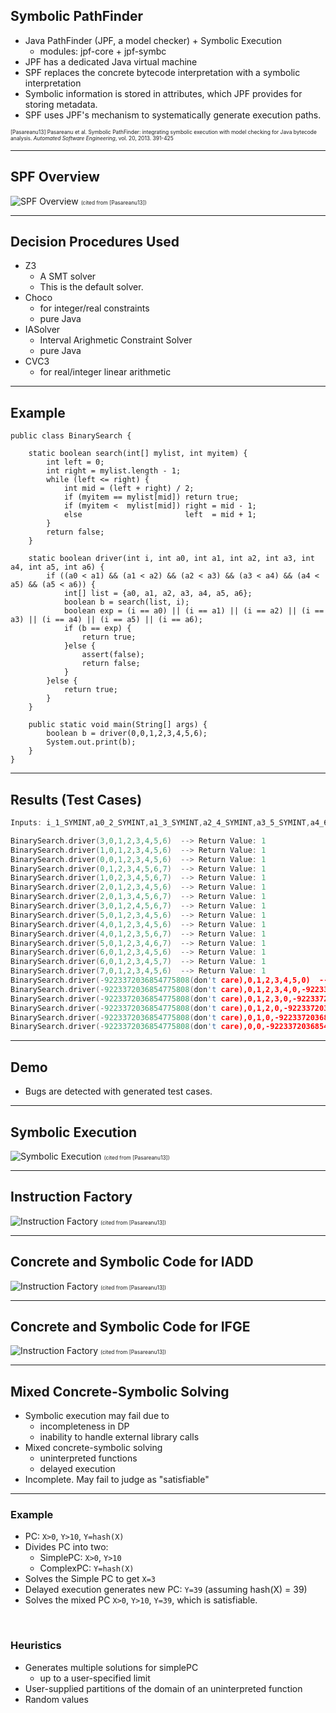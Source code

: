 
## Symbolic PathFinder

* Java PathFinder (JPF, a model checker) + Symbolic Execution
    * modules: jpf-core + jpf-symbc 
* JPF has a dedicated Java virtual machine
* SPF replaces the concrete bytecode interpretation with a
  symbolic interpretation
* Symbolic information is stored in attributes, which JPF provides
  for storing metadata.
* SPF uses JPF's mechanism to systematically generate execution paths.

<span style="font-size: 60%">
[Pasareanu13] Pasareanu et al.
Symbolic PathFinder: integrating symbolic execution 
with model checking for Java bytecode analysis.
<i>Automated Software Engineering</i>, vol. 20, 2013.  391-425 
</span>

---

## SPF Overview

![SPF Overview](fig1.jpg)
<span style="font-size: 60%">(cited from [Pasareanu13])</span>

---

## Decision Procedures Used

* Z3
    * A SMT solver
    * This is the default solver.
* Choco
    * for integer/real constraints
	* pure Java
* IASolver
    * Interval Arighmetic Constraint Solver
	* pure Java
* CVC3
    * for real/integer linear arithmetic

---

## Example

```
public class BinarySearch {
	
	static boolean search(int[] mylist, int myitem) {
		int left = 0;
		int right = mylist.length - 1;
		while (left <= right) {
			int mid = (left + right) / 2;
			if (myitem == mylist[mid]) return true;
			if (myitem <  mylist[mid]) right = mid - 1;
			else                       left  = mid + 1;
		}
		return false;
	}
	
	static boolean driver(int i, int a0, int a1, int a2, int a3, int a4, int a5, int a6) {
		if ((a0 < a1) && (a1 < a2) && (a2 < a3) && (a3 < a4) && (a4 < a5) && (a5 < a6)) {
			int[] list = {a0, a1, a2, a3, a4, a5, a6};
			boolean b = search(list, i);
			boolean exp = (i == a0) || (i == a1) || (i == a2) || (i == a3) || (i == a4) || (i == a5) || (i == a6);
			if (b == exp) {
				return true;
			}else {
				assert(false);
				return false;
			}
		}else {
			return true;
		}
	}

	public static void main(String[] args) {
		boolean b = driver(0,0,1,2,3,4,5,6);
		System.out.print(b);
	}
}
```

---

## Results (Test Cases)

```C
Inputs: i_1_SYMINT,a0_2_SYMINT,a1_3_SYMINT,a2_4_SYMINT,a3_5_SYMINT,a4_6_SYMINT,a5_7_SYMINT,a6_8_SYMINT

BinarySearch.driver(3,0,1,2,3,4,5,6)  --> Return Value: 1
BinarySearch.driver(1,0,1,2,3,4,5,6)  --> Return Value: 1
BinarySearch.driver(0,0,1,2,3,4,5,6)  --> Return Value: 1
BinarySearch.driver(0,1,2,3,4,5,6,7)  --> Return Value: 1
BinarySearch.driver(1,0,2,3,4,5,6,7)  --> Return Value: 1
BinarySearch.driver(2,0,1,2,3,4,5,6)  --> Return Value: 1
BinarySearch.driver(2,0,1,3,4,5,6,7)  --> Return Value: 1
BinarySearch.driver(3,0,1,2,4,5,6,7)  --> Return Value: 1
BinarySearch.driver(5,0,1,2,3,4,5,6)  --> Return Value: 1
BinarySearch.driver(4,0,1,2,3,4,5,6)  --> Return Value: 1
BinarySearch.driver(4,0,1,2,3,5,6,7)  --> Return Value: 1
BinarySearch.driver(5,0,1,2,3,4,6,7)  --> Return Value: 1
BinarySearch.driver(6,0,1,2,3,4,5,6)  --> Return Value: 1
BinarySearch.driver(6,0,1,2,3,4,5,7)  --> Return Value: 1
BinarySearch.driver(7,0,1,2,3,4,5,6)  --> Return Value: 1
BinarySearch.driver(-9223372036854775808(don't care),0,1,2,3,4,5,0)  --> Return Value: 1
BinarySearch.driver(-9223372036854775808(don't care),0,1,2,3,4,0,-9223372036854775808(don't care))  --> Return Value: 1
BinarySearch.driver(-9223372036854775808(don't care),0,1,2,3,0,-9223372036854775808(don't care),-9223372036854775808(don't care))  --> Return Value: 1
BinarySearch.driver(-9223372036854775808(don't care),0,1,2,0,-9223372036854775808(don't care),-9223372036854775808(don't care),-9223372036854775808(don't care))  --> Return Value: 1
BinarySearch.driver(-9223372036854775808(don't care),0,1,0,-9223372036854775808(don't care),-9223372036854775808(don't care),-9223372036854775808(don't care),-9223372036854775808(don't care))  --> Return Value: 1
BinarySearch.driver(-9223372036854775808(don't care),0,0,-9223372036854775808(don't care),-9223372036854775808(don't care),-9223372036854775808(don't care),-9223372036854775808(don't care),-9223372036854775808(don't care))  --> Return Value: 1
```

---

## Demo 

* Bugs are detected with generated test cases.

---

## Symbolic Execution

![Symbolic Execution](fig4.jpg)
<span style="font-size: 60%">(cited from [Pasareanu13])</span>


---

## Instruction Factory

![Instruction Factory](fig2.jpg)
<span style="font-size: 60%">(cited from [Pasareanu13])</span>

---

## Concrete and Symbolic Code for IADD

![Instruction Factory](fig3.jpg)
<span style="font-size: 60%">(cited from [Pasareanu13])</span>

---

## Concrete and Symbolic Code for IFGE

![Instruction Factory](fig5.jpg)
<span style="font-size: 60%">(cited from [Pasareanu13])</span>


---

## Mixed Concrete-Symbolic Solving

* Symbolic execution may fail due to 
    * incompleteness in DP
	* inability to handle external library calls
* Mixed concrete-symbolic solving
    * uninterpreted functions
	* delayed execution
* Incomplete.  May fail to judge as "satisfiable"

---

### Example

* PC: `X>0`, `Y>10`, `Y=hash(X)`
* Divides PC into two:
    * SimplePC: `X>0`, `Y>10`
	* ComplexPC: `Y=hash(X)`
* Solves the Simple PC to get `X=3`
* Delayed execution generates new PC: `Y=39` (assuming hash(X) = 39)
* Solves the mixed PC `X>0`, `Y>10`, `Y=39`, which is satisfiable.

&nbsp;

### Heuristics

* Generates multiple solutions for simplePC
    * up to a user-specified limit
* User-supplied partitions of the domain of an uninterpreted function
* Random values 
